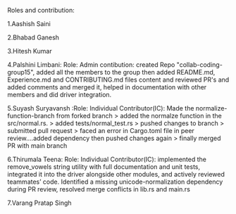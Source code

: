 Roles and contribution:

1.Aashish Saini

2.Bhabad Ganesh

3.Hitesh Kumar

4.Palshini Limbani: Role: Admin
contibution: created Repo "collab-coding-group15", added all the members to the group then added README.md, Experience.md and CONTRIBUTING.md files content and reviewed PR's and added comments and merged it, helped in documentation with other members and did driver integration.

5.Suyash Suryavansh :Role: Individual Contributor(IC):  Made the normalize-function-branch from forked branch > added the normalze function in the src/normal.rs. > added tests/normal_test.rs > pushed changes to branch > submitted pull request > faced an error in Cargo.toml file in peer review....added dependency then pushed changes again > finally merged PR with main branch 

6.Thirumala Teena: Role: Individual Contributor(IC): implemented the remove_vowels string utility with full documentation and unit tests, integrated it into the driver alongside other modules, and actively reviewed teammates’ code. Identified a missing unicode-normalization dependency during PR review, resolved merge conflicts in lib.rs and main.rs

7.Varang Pratap Singh
